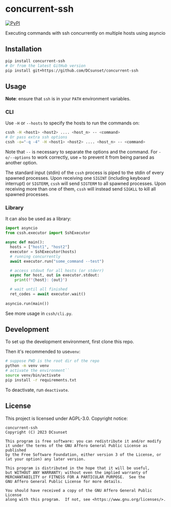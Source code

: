 # concurrent-ssh

[![PyPI](https://img.shields.io/pypi/v/concurrent-ssh)](https://pypi.org/project/concurrent-ssh/)

Executing commands with ssh concurrently on multiple hosts using asyncio

## Installation

```sh
pip install concurrent-ssh
# Or from the latest GitHub version
pip install git+https://github.com/DCsunset/concurrent-ssh

```

## Usage

**Note**: ensure that `ssh` is in your `PATH` environment variables.

### CLI

Use `-H` or `--hosts` to specify the hosts to run the commands on:

```sh
cssh -H <host1> <host2> .... <host_n> -- <command>
# Or pass extra ssh options
cssh -o="-q -4" -H <host1> <host2> .... <host_n> -- <command>
```

Note that `--` is necessary to separate the options and the command.
For `-o/--options` to work correctly, use `=` to prevent it from being parsed as another option.

The standard input (stdin) of the `cssh` process is piped to the stdin of every spawned processes.
Upon receiving one `SIGINT` (including keyboard interrupt) or `SIGTERM`, `cssh` will send `SIGTERM` to all spawned processes.
Upon receiving more than one of them, `cssh` will instead send `SIGKLL` to kill all spawned processes.

### Library

It can also be used as a library:

```python
import asyncio
from cssh.executor import SshExecutor

async def main():
  hosts = ["host1", "host2"]
  executor = SshExecutor(hosts)
  # running concurrently
  await executor.run("some_command --test")

  # access stdout for all hosts (or stderr)
  async for host, out in executor.stdout:
    print(f"{host}: {out}")

  # wait until all finished
  ret_codes = await executor.wait()
  
asyncio.run(main())
```

See more usage in `cssh/cli.py`.

## Development

To set up the development environment,
first clone this repo.

Then it's recommended to use`venv`:

```sh
# suppose PWD is the root dir of the repo
python -m venv venv
# activate the environment``
source venv/bin/activate
pip install -r requirements.txt
```

To deactivate, run `deactivate`.


## License

This project is licensed under AGPL-3.0. Copyright notice:

    concurrent-ssh
    Copyright (C) 2023 DCsunset

    This program is free software: you can redistribute it and/or modify
    it under the terms of the GNU Affero General Public License as published
    by the Free Software Foundation, either version 3 of the License, or
    (at your option) any later version.

    This program is distributed in the hope that it will be useful,
    but WITHOUT ANY WARRANTY; without even the implied warranty of
    MERCHANTABILITY or FITNESS FOR A PARTICULAR PURPOSE.  See the
    GNU Affero General Public License for more details.

    You should have received a copy of the GNU Affero General Public License
    along with this program.  If not, see <https://www.gnu.org/licenses/>.



